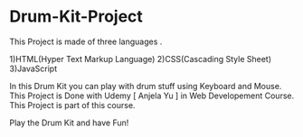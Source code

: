 # Drum-Kit-Project

This Project is made of three languages .

1)HTML(Hyper Text Markup Language)
2)CSS(Cascading Style Sheet)
3)JavaScript

In this Drum Kit you can play with drum stuff using Keyboard and Mouse.
This Project is Done with Udemy [ Anjela Yu ] in Web Developement Course.
This Project is part of this course.

Play the Drum Kit and have Fun! 
